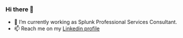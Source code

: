 ### Hi there 👋

- 🔭 I’m currently working as Splunk Professional Services Consultant.
- 📫 Reach me on my [Linkedin profile](https://www.linkedin.com/in/danieljeronymo/)

<!--
**brdanielc/brdanielc** is a ✨ _special_ ✨ repository because its `README.md` (this file) appears on your GitHub profile.

Here are some ideas to get you started:

- 🔭 I’m currently working on ...
- 🌱 I’m currently learning ...
- 👯 I’m looking to collaborate on ...
- 🤔 I’m looking for help with ...
- 💬 Ask me about ...
- 📫 How to reach me: ...
- 😄 Pronouns: ...
- ⚡ Fun fact: ...
-->
